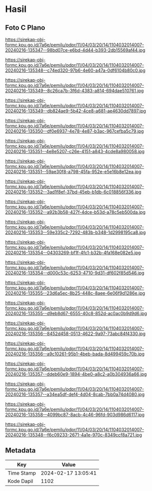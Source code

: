 # Hasil

## Foto C Plano

https://sirekap-obj-formc.kpu.go.id/7a6e/pemilu/pdpr/11/04/03/20/14/1104032014007-20240216-135347--98bd07ce-e6bd-4d44-b393-2db15569af44.jpg

https://sirekap-obj-formc.kpu.go.id/7a6e/pemilu/pdpr/11/04/03/20/14/1104032014007-20240216-135348--c74ed320-97b6-4e60-a47a-0df6104b80c0.jpg

https://sirekap-obj-formc.kpu.go.id/7a6e/pemilu/pdpr/11/04/03/20/14/1104032014007-20240216-135349--8c26ca7b-3f6d-4383-a814-694dae510761.jpg

https://sirekap-obj-formc.kpu.go.id/7a6e/pemilu/pdpr/11/04/03/20/14/1104032014007-20240216-135349--db824ae9-5b42-4ce8-a681-ae4630dd7897.jpg

https://sirekap-obj-formc.kpu.go.id/7a6e/pemilu/pdpr/11/04/03/20/14/1104032014007-20240216-135350--df0e6937-4e78-4e87-b3ac-967cefba5c79.jpg

https://sirekap-obj-formc.kpu.go.id/7a6e/pemilu/pdpr/11/04/03/20/14/1104032014007-20240216-135351--4e8e5207-c26e-4151-a843-4cde8a980058.jpg

https://sirekap-obj-formc.kpu.go.id/7a6e/pemilu/pdpr/11/04/03/20/14/1104032014007-20240216-135351--59ae30f8-a798-45fa-952e-e5e16b8e12ea.jpg

https://sirekap-obj-formc.kpu.go.id/7a6e/pemilu/pdpr/11/04/03/20/14/1104032014007-20240216-135352--3ad1f8ef-37bd-45eb-b1db-6c018856f336.jpg

https://sirekap-obj-formc.kpu.go.id/7a6e/pemilu/pdpr/11/04/03/20/14/1104032014007-20240216-135352--a92b3b58-427f-4dce-b53d-a78c5eb500da.jpg

https://sirekap-obj-formc.kpu.go.id/7a6e/pemilu/pdpr/11/04/03/20/14/1104032014007-20240216-135353--59e335c2-7292-483b-b348-1d2998195ca8.jpg

https://sirekap-obj-formc.kpu.go.id/7a6e/pemilu/pdpr/11/04/03/20/14/1104032014007-20240216-135354--04303269-bf1f-4fc1-b32b-4fa168e082e5.jpg

https://sirekap-obj-formc.kpu.go.id/7a6e/pemilu/pdpr/11/04/03/20/14/1104032014007-20240216-135354--d000c53c-6253-4710-9d31-df602f85d546.jpg

https://sirekap-obj-formc.kpu.go.id/7a6e/pemilu/pdpr/11/04/03/20/14/1104032014007-20240216-135355--23d6a5ec-8b25-448c-8aee-6e06f9d1286e.jpg

https://sirekap-obj-formc.kpu.go.id/7a6e/pemilu/pdpr/11/04/03/20/14/1104032014007-20240216-135355--d9eb8d67-6555-40c8-852d-ac0ac0b9d9d6.jpg

https://sirekap-obj-formc.kpu.go.id/7a6e/pemilu/pdpr/11/04/03/20/14/1104032014007-20240216-135356--8452d458-0513-4622-9a97-73abc84f4330.jpg

https://sirekap-obj-formc.kpu.go.id/7a6e/pemilu/pdpr/11/04/03/20/14/1104032014007-20240216-135356--a9c10261-95b1-4beb-bada-8d499459c70b.jpg

https://sirekap-obj-formc.kpu.go.id/7a6e/pemilu/pdpr/11/04/03/20/14/1104032014007-20240216-135357--ddeb60e9-1894-4be0-a8c2-a0b304936a66.jpg

https://sirekap-obj-formc.kpu.go.id/7a6e/pemilu/pdpr/11/04/03/20/14/1104032014007-20240216-135357--a34ea5df-def4-4d04-8cab-7bb0a74d4080.jpg

https://sirekap-obj-formc.kpu.go.id/7a6e/pemilu/pdpr/11/04/03/20/14/1104032014007-20240216-135358--4099bc87-8acb-4c46-96fd-903d986d6117.jpg

https://sirekap-obj-formc.kpu.go.id/7a6e/pemilu/pdpr/11/04/03/20/14/1104032014007-20240216-135348--f6c09233-2671-4a1e-970c-8349ccf8a721.jpg


## Metadata

| Key        | Value               |
| ---------- | ------------------- |
| Time Stamp | 2024-02-17 13:05:41 |
| Kode Dapil | 1102                |




